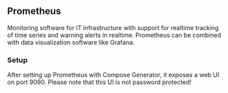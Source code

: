 ## Prometheus
Monitoring software for IT infrastructure with support for realtime tracking of time series and warning alerts in realtime. Prometheus can be combined with data visualization software like Grafana.

### Setup
After setting up Prometheus with Compose Generator, it exposes a web UI on port 9090. Please note that this UI is not password protected!